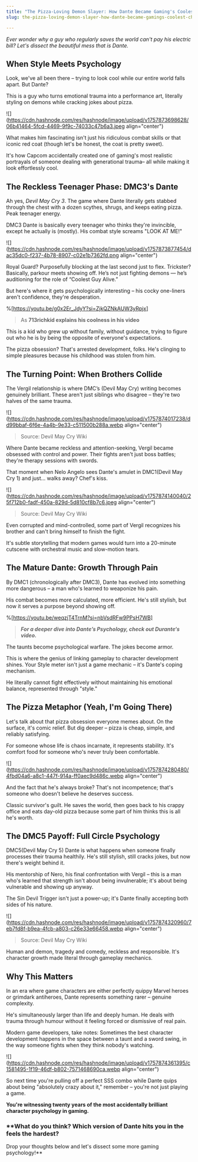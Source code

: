 ```yaml
---
title: "The Pizza-Loving Demon Slayer: How Dante Became Gaming's Coolest Character"
slug: the-pizza-loving-demon-slayer-how-dante-became-gamings-coolest-character

---
```


*Ever wonder why a guy who regularly saves the world can't pay his electric bill? Let's dissect the beautiful mess that is Dante.*

## **When Style Meets Psychology**

Look, we've all been there – trying to look cool while our entire world falls apart. But Dante?

This is a guy who turns emotional trauma into a performance art, literally styling on demons while cracking jokes about pizza.

![](https://cdn.hashnode.com/res/hashnode/image/upload/v1757873698628/06b41464-5fcd-4469-9f9c-74033c47b6a3.jpeg align="center")

What makes him fascinating isn't just his ridiculous combat skills or that iconic red coat (though let's be honest, the coat is pretty sweet).

It's how Capcom accidentally created one of gaming's most realistic portrayals of someone dealing with generational trauma– all while making it look effortlessly cool.

## **The Reckless Teenager Phase: DMC3's Dante**

Ah yes, *Devil May Cry 3*. The game where Dante literally gets stabbed through the chest with a dozen scythes, shrugs, and keeps eating pizza. Peak teenager energy.

DMC3 Dante is basically every teenager who thinks they're invincible, except he actually is (mostly). His combat style screams "LOOK AT ME!"

![](https://cdn.hashnode.com/res/hashnode/image/upload/v1757873877454/dac35dc0-f237-4b78-8907-c02e1b7362fd.png align="center")

Royal Guard? Purposefully blocking at the last second just to flex. Trickster? Basically, parkour meets showing off. He’s not just fighting demons — he’s auditioning for the role of “Coolest Guy Alive.”

But here's where it gets psychologically interesting – his cocky one-liners aren't confidence, they're desperation.

%[https://youtu.be/g0x2Er_JdyY?si=ZjkQZNkAUW3yRpjx] 

> As **713richkid explains his coolness in his video**

This is a kid who grew up without family, without guidance, trying to figure out who he is by being the opposite of everyone's expectations.

The pizza obsession? That's arrested development, folks. He's clinging to simple pleasures because his childhood was stolen from him.

## **The Turning Point: When Brothers Collide**

The Vergil relationship is where DMC’s (Devil May Cry) writing becomes genuinely brilliant. These aren't just siblings who disagree – they're two halves of the same trauma.

![](https://cdn.hashnode.com/res/hashnode/image/upload/v1757874017238/dd99bbaf-6f6e-4a4b-9e33-c511500b288a.webp align="center")

> Source: Devil May Cry Wiki

Where Dante became reckless and attention-seeking, Vergil became obsessed with control and power. Their fights aren't just boss battles; they're therapy sessions with swords.

That moment when Nelo Angelo sees Dante's amulet in DMC1(Devil May Cry 1) and just... walks away? Chef's kiss.

![](https://cdn.hashnode.com/res/hashnode/image/upload/v1757874140040/25f712b0-fadf-450a-829d-5d810cf8b7c6.jpeg align="center")

> Source: Devil May Cry Wiki

Even corrupted and mind-controlled, some part of Vergil recognizes his brother and can't bring himself to finish the fight.

It's subtle storytelling that modern games would turn into a 20-minute cutscene with orchestral music and slow-motion tears.

## **The Mature Dante: Growth Through Pain**

By DMC1 (chronologically after DMC3), Dante has evolved into something more dangerous – a man who's learned to weaponize his pain.

His combat becomes more calculated, more efficient. He's still stylish, but now it serves a purpose beyond showing off.

%[https://youtu.be/weqzjT4TrnM?si=nbVsdRFw9PPsH7WB] 

> ***For a deeper dive into Dante’s Psychology, check out Durante‘s video.***

The taunts become psychological warfare. The jokes become armor.

This is where the genius of linking gameplay to character development shines. Your Style meter isn't just a game mechanic – it's Dante's coping mechanism.

He literally cannot fight effectively without maintaining his emotional balance, represented through "style."

## **The Pizza Metaphor (Yeah, I'm Going There)**

Let's talk about that pizza obsession everyone memes about. On the surface, it's comic relief. But dig deeper – pizza is cheap, simple, and reliably satisfying.

For someone whose life is chaos incarnate, it represents stability. It's comfort food for someone who's never truly been comfortable.

![](https://cdn.hashnode.com/res/hashnode/image/upload/v1757874280480/4fbd04a6-a8c1-447f-914a-ff0aec9d486c.webp align="center")

And the fact that he's always broke? That's not incompetence; that's someone who doesn't believe he deserves success.

Classic survivor's guilt. He saves the world, then goes back to his crappy office and eats day-old pizza because some part of him thinks this is all he's worth.

## **The DMC5 Payoff: Full Circle Psychology**

DMC5(Devil May Cry 5) Dante is what happens when someone finally processes their trauma healthily. He's still stylish, still cracks jokes, but now there's weight behind it.

His mentorship of Nero, his final confrontation with Vergil – this is a man who's learned that strength isn't about being invulnerable; it's about being vulnerable and showing up anyway.

The Sin Devil Trigger isn't just a power-up; it's Dante finally accepting both sides of his nature.

![](https://cdn.hashnode.com/res/hashnode/image/upload/v1757874320960/7eb7fd8f-b9ea-4fcb-a803-c26e33e66458.webp align="center")

> Source: Devil May Cry Wiki

Human and demon, tragedy and comedy, reckless and responsible. It's character growth made literal through gameplay mechanics.

## **Why This Matters**

In an era where game characters are either perfectly quippy Marvel heroes or grimdark antiheroes, Dante represents something rarer – genuine complexity.

He's simultaneously larger than life and deeply human. He deals with trauma through humour without it feeling forced or dismissive of real pain.

Modern game developers, take notes: Sometimes the best character development happens in the space between a taunt and a sword swing, in the way someone fights when they think nobody's watching.

![](https://cdn.hashnode.com/res/hashnode/image/upload/v1757874361395/c1581495-1f19-46df-b802-7571468690ca.webp align="center")

So next time you're pulling off a perfect SSS combo while Dante quips about being "absolutely crazy about it," remember – you're not just playing a game.

**You're witnessing twenty years of the most accidentally brilliant character psychology in gaming.**

### **What do you think? Which version of Dante hits you in the feels the hardest?  
Drop your thoughts below and let's dissect some more gaming psychology!**